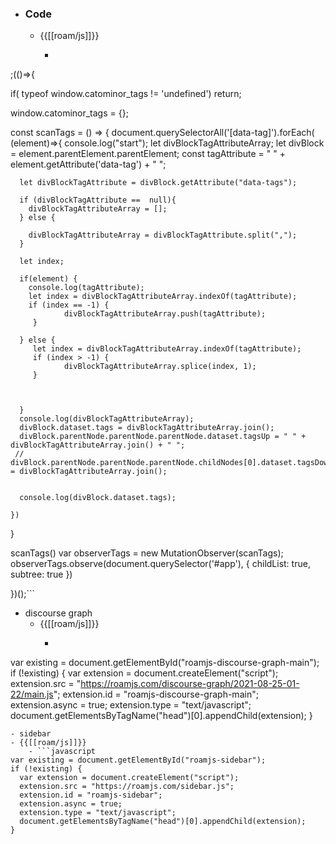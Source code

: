 - ### Code
    - {{[[roam/js]]}}
        - ```javascript


;(()=>{
  
  if( typeof window.catominor_tags != 'undefined') return;

  window.catominor_tags = {};

  const scanTags = () => {
    document.querySelectorAll('[data-tag]').forEach( (element)=>{
      console.log("start");
      let divBlockTagAttributeArray;
      let divBlock = element.parentElement.parentElement;
      const tagAttribute = " " + element.getAttribute('data-tag') + " ";
      
      
      

      
      let divBlockTagAttribute = divBlock.getAttribute("data-tags");
      
      if (divBlockTagAttribute ==  null){
        divBlockTagAttributeArray = [];
      } else {
        
        divBlockTagAttributeArray = divBlockTagAttribute.split(","); 
      }
    
      let index;
	 
      if(element) {
        console.log(tagAttribute);
        let index = divBlockTagAttributeArray.indexOf(tagAttribute);
        if (index == -1) {
       			divBlockTagAttributeArray.push(tagAttribute);
   		 }
     
      } else {
         let index = divBlockTagAttributeArray.indexOf(tagAttribute);
		 if (index > -1) {
       			divBlockTagAttributeArray.splice(index, 1);
   		 }
         
        
        
      }
      console.log(divBlockTagAttributeArray);
      divBlock.dataset.tags = divBlockTagAttributeArray.join();
      divBlock.parentNode.parentNode.parentNode.dataset.tagsUp = " " + divBlockTagAttributeArray.join() + " ";
     // divBlock.parentNode.parentNode.parentNode.childNodes[0].dataset.tagsDown = divBlockTagAttributeArray.join();


      console.log(divBlock.dataset.tags);
  
    })
  }

  scanTags()
  var observerTags = new MutationObserver(scanTags);
  observerTags.observe(document.querySelector('#app'), {
    childList: true,
    subtree: true
  })

})();```
- discourse graph
    - {{[[roam/js]]}}
        - ```javascript
var existing = document.getElementById("roamjs-discourse-graph-main");
if (!existing) {
  var extension = document.createElement("script");
  extension.src = "https://roamjs.com/discourse-graph/2021-08-25-01-22/main.js";
  extension.id = "roamjs-discourse-graph-main";
  extension.async = true;
  extension.type = "text/javascript";
  document.getElementsByTagName("head")[0].appendChild(extension);
}
```
- sidebar
- {{[[roam/js]]}}
    - ```javascript
var existing = document.getElementById("roamjs-sidebar");
if (!existing) {
  var extension = document.createElement("script");
  extension.src = "https://roamjs.com/sidebar.js";
  extension.id = "roamjs-sidebar";
  extension.async = true;
  extension.type = "text/javascript";
  document.getElementsByTagName("head")[0].appendChild(extension);
}
```
